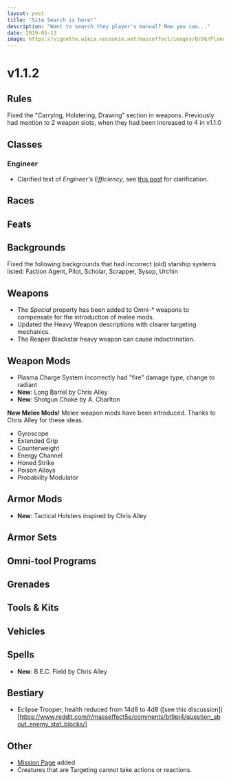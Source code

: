 ```yaml
---
layout: post
title: "Site Search is here!"
description: "Want to search they player's manual? Now you can..."
date: 2019-05-13
image: https://vignette.wikia.nocookie.net/masseffect/images/8/86/Planetscanning.png/revision/latest?cb=20100201034738
---
```


# v1.1.2

## Rules
Fixed the "Carrying, Holstering, Drawing" section in weapons. Previously had mention to 2 weapon slots, when they had been increased to 4 in v1.1.0

## Classes

### Engineer
- Clarified text of _Engineer's Efficiency_, see [this post](https://www.reddit.com/r/masseffect5e/comments/bqq0cu/confusion_with_engineers_efficiency/) for clarification.

## Races

## Feats

## Backgrounds
Fixed the following backgrounds that had incorrect (old) starship systems listed: Faction Agent, Pilot, Scholar,
Scrapper, Sysop, Urchin

## Weapons
- The _Special_ property has been added to Omni-* weapons to compensate for the introduction of melee mods.
- Updated the Heavy Weapon descriptions with clearer targeting mechanics.
- The Reaper Blackstar heavy weapon can cause indoctrination.

## Weapon Mods
- Plasma Charge System incorrectly had "fire" damage type, change to radiant
- __New__: Long Barrel by Chris Alley
- __New__: Shotgun Choke by A. Charlton

__New Melee Mods!__
Melee weapon mods have been introduced. Thanks to Chris Alley for these ideas.
- Gyroscope
- Extended Grip
- Counterweight
- Energy Channel
- Honed Strike
- Poison Alloys
- Probability Modulator


## Armor Mods
- __New__: Tactical Holsters inspired by Chris Alley

## Armor Sets

## Omni-tool Programs

## Grenades

## Tools & Kits

## Vehicles

## Spells
- __New__: B.E.C. Field by Chris Alley

## Bestiary
- Eclipse Trooper, health reduced from 14d8 to 4d8 ([see this discussion])[https://www.reddit.com/r/masseffect5e/comments/bt9pi4/question_about_enemy_stat_blocks/]

## Other
- [Mission Page](/missions) added
- Creatures that are Targeting cannot take actions or reactions.
